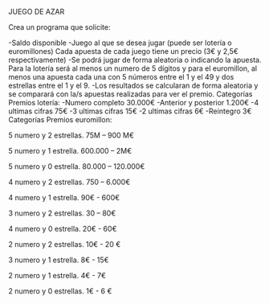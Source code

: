 JUEGO DE AZAR

Crea un programa que solicite:

-Saldo disponible
-Juego al que se desea jugar (puede ser lotería o euromillones) Cada apuesta de cada juego tiene un precio (3€ y 2,5€ respectivamente)
-Se podrá jugar de forma aleatoria o indicando la apuesta. Para la lotería será al menos un numero de 5 dígitos y para el euromillon, 
 al menos una apuesta cada una con 5 números entre el 1 y el 49 y dos estrellas entre el 1 y el 9.
-Los resultados se calcularan de forma aleatoria y se comparará con la/s apuestas realizadas para ver el premio.
Categorías Premios lotería:
-Numero completo  30.000€
-Anterior y posterior  1.200€
-4 ultimas cifras  75€
-3 ultimas cifras  15€
-2 ultimas cifras  6€
-Reintegro  3€
Categorías Premios euromillon:

5 numero y 2 estrellas.  75M – 900 M€

5 numero y 1 estrella.  600.000 – 2M€ 

5 numero y 0 estrella.  80.000 – 120.000€ 

4 numero y 2 estrellas.  750 – 6.000€

4 numero y 1 estrella.  90€ - 600€

3 numero y 2 estrellas.  30 – 80€

4 numero y 0 estrella.  20€ - 60€

2 numero y 2 estrellas.  10€ - 20 €

3 numero y 1 estrella.  8€ - 15€

2 numero y 1 estrella.  4€ -  7€

2 numero y 0 estrellas.  1€ - 6 €
